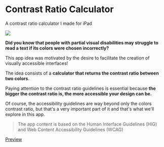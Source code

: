 # Contrast Ratio Calculator
A contrast ratio calculator I made for iPad

<img src="https://i.imgur.com/a6Khvwd.png" />

**Did you know that people with partial visual disabilities may struggle to read a text if its colors were chosen incorrectly?**
 
 This app idea was motivated by the desire to facilitate the creation of visually accessible interfaces!
 
 The idea consists of a **calculator that returns the contrast ratio between two colors**.
  
 Paying attention to the contrast ratio guidelines is essential because **the bigger the contrast ratio is, the more accessible your design can be.**

 
 Of course, the accessibility guidelines are way beyond only the colors contrast ratio, but that's a very important part of it and that's what we'll explore in this app.
 
> The app content is based on the Human Interface Guidelines (HIG) and Web Content Accessibility Guidelines (WCAG)
 
 [Preview](https://i.imgur.com/sH0o9KB.mp4)
